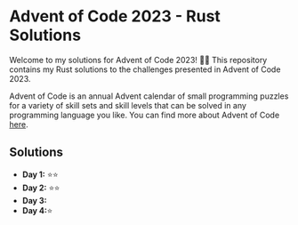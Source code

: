 # Advent of Code 2023 - Rust Solutions

Welcome to my solutions for Advent of Code 2023! 🎄🌟 This repository contains my Rust solutions to the challenges presented in Advent of Code 2023.

Advent of Code is an annual Advent calendar of small programming puzzles for a variety of skill sets and skill levels that can be solved in any programming language you like. You can find more about Advent of Code [here](https://adventofcode.com/2023/about).

## Solutions

- **Day 1:** ⭐⭐
- **Day 2:** ⭐⭐
- **Day 3:** 
- **Day 4:**⭐


